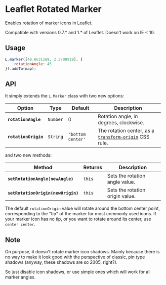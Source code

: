 Leaflet Rotated Marker
===

Enables rotation of marker icons in Leaflet.

Compatible with versions 0.7.* and 1.* of Leaflet. Doesn't work on IE < 10.

Usage
---

```js
L.marker([48.8631169, 2.3708919], {
    rotationAngle: 45
}).addTo(map);
```

API
---

It simply extends the `L.Marker` class with two new options:

Option | Type | Default | Description  
-------|------|---------|------------
**`rotationAngle`** | `Number` | 0 | Rotation angle, in degrees, clockwise.
**`rotationOrigin`** | `String` | `'bottom center'` | The rotation center, as a [`transform-origin`](https://developer.mozilla.org/en-US/docs/Web/CSS/transform-origin) CSS rule.

and two new methods:

Method | Returns | Description
-------|---------|------------
**`setRotationAngle(newAngle)`** | `this` | Sets the rotation angle value.
**`setRotationOrigin(newOrigin)`** | `this` | Sets the rotation origin value.

The default `rotationOrigin` value will rotate around the bottom center point, corresponding to the "tip" of the marker for most commonly used icons. If your marker icon has no tip, or you want to rotate around its center, use `center center`.

Note
---

On purpose, it doesn't rotate marker icon shadows. Mainly because there is no way to make it look good with the perspective of classic, pin type shadows (anyway, these shadows are so 2005, right?).

So just disable icon shadows, or use simple ones which will work for all marker angles.

